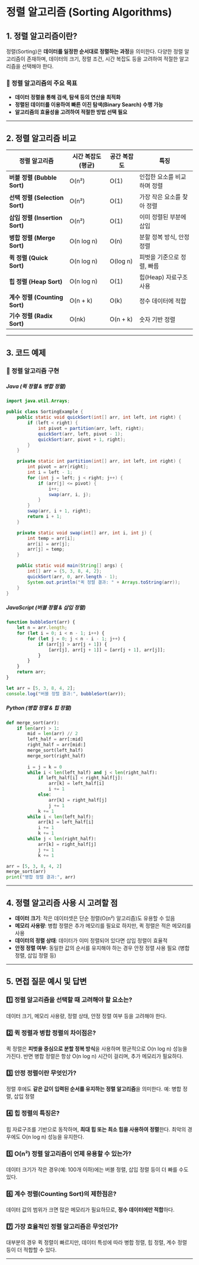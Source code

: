 # 정렬 알고리즘 (Sorting Algorithms)

## 1. 정렬 알고리즘이란?
정렬(Sorting)은 **데이터를 일정한 순서대로 정렬하는 과정**을 의미한다. 다양한 정렬 알고리즘이 존재하며, 데이터의 크기, 정렬 조건, 시간 복잡도 등을 고려하여 적절한 알고리즘을 선택해야 한다.

### 🔹 정렬 알고리즘의 주요 목표
- **데이터 정렬을 통해 검색, 탐색 등의 연산을 최적화**
- **정렬된 데이터를 이용하여 빠른 이진 탐색(Binary Search) 수행 가능**
- **알고리즘의 효율성을 고려하여 적절한 방법 선택 필요**

---

## 2. 정렬 알고리즘 비교
| 정렬 알고리즘 | 시간 복잡도 (평균) | 공간 복잡도 | 특징 |
|--------------|-----------------|------------|------|
| **버블 정렬 (Bubble Sort)** | O(n²) | O(1) | 인접한 요소를 비교하며 정렬 |
| **선택 정렬 (Selection Sort)** | O(n²) | O(1) | 가장 작은 요소를 찾아 정렬 |
| **삽입 정렬 (Insertion Sort)** | O(n²) | O(1) | 이미 정렬된 부분에 삽입 |
| **병합 정렬 (Merge Sort)** | O(n log n) | O(n) | 분할 정복 방식, 안정 정렬 |
| **퀵 정렬 (Quick Sort)** | O(n log n) | O(log n) | 피벗을 기준으로 정렬, 빠름 |
| **힙 정렬 (Heap Sort)** | O(n log n) | O(1) | 힙(Heap) 자료구조 사용 |
| **계수 정렬 (Counting Sort)** | O(n + k) | O(k) | 정수 데이터에 적합 |
| **기수 정렬 (Radix Sort)** | O(nk) | O(n + k) | 숫자 기반 정렬 |

---

## 3. 코드 예제
### 🔹 정렬 알고리즘 구현
##### Java (퀵 정렬 & 병합 정렬)
```java
import java.util.Arrays;

public class SortingExample {
    public static void quickSort(int[] arr, int left, int right) {
        if (left < right) {
            int pivot = partition(arr, left, right);
            quickSort(arr, left, pivot - 1);
            quickSort(arr, pivot + 1, right);
        }
    }

    private static int partition(int[] arr, int left, int right) {
        int pivot = arr[right];
        int i = left - 1;
        for (int j = left; j < right; j++) {
            if (arr[j] <= pivot) {
                i++;
                swap(arr, i, j);
            }
        }
        swap(arr, i + 1, right);
        return i + 1;
    }

    private static void swap(int[] arr, int i, int j) {
        int temp = arr[i];
        arr[i] = arr[j];
        arr[j] = temp;
    }

    public static void main(String[] args) {
        int[] arr = {5, 3, 8, 4, 2};
        quickSort(arr, 0, arr.length - 1);
        System.out.println("퀵 정렬 결과: " + Arrays.toString(arr));
    }
}
```

##### JavaScript (버블 정렬 & 삽입 정렬)
```javascript
function bubbleSort(arr) {
    let n = arr.length;
    for (let i = 0; i < n - 1; i++) {
        for (let j = 0; j < n - i - 1; j++) {
            if (arr[j] > arr[j + 1]) {
                [arr[j], arr[j + 1]] = [arr[j + 1], arr[j]];
            }
        }
    }
    return arr;
}

let arr = [5, 3, 8, 4, 2];
console.log("버블 정렬 결과:", bubbleSort(arr));
```

##### Python (병합 정렬 & 힙 정렬)
```python
def merge_sort(arr):
    if len(arr) > 1:
        mid = len(arr) // 2
        left_half = arr[:mid]
        right_half = arr[mid:]
        merge_sort(left_half)
        merge_sort(right_half)
        
        i = j = k = 0
        while i < len(left_half) and j < len(right_half):
            if left_half[i] < right_half[j]:
                arr[k] = left_half[i]
                i += 1
            else:
                arr[k] = right_half[j]
                j += 1
            k += 1
        while i < len(left_half):
            arr[k] = left_half[i]
            i += 1
            k += 1
        while j < len(right_half):
            arr[k] = right_half[j]
            j += 1
            k += 1

arr = [5, 3, 8, 4, 2]
merge_sort(arr)
print("병합 정렬 결과:", arr)
```

---

## 4. 정렬 알고리즘 사용 시 고려할 점
- **데이터 크기**: 작은 데이터셋은 단순 정렬(O(n²) 알고리즘)도 유용할 수 있음
- **메모리 사용량**: 병합 정렬은 추가 메모리를 필요로 하지만, 퀵 정렬은 적은 메모리를 사용
- **데이터의 정렬 상태**: 데이터가 이미 정렬되어 있다면 삽입 정렬이 효율적
- **안정 정렬 여부**: 동일한 값의 순서를 유지해야 하는 경우 안정 정렬 사용 필요 (병합 정렬, 삽입 정렬 등)

---

## 5. 면접 질문 예시 및 답변

### 1️⃣ 정렬 알고리즘을 선택할 때 고려해야 할 요소는?
데이터 크기, 메모리 사용량, 정렬 상태, 안정 정렬 여부 등을 고려해야 한다.

### 2️⃣ 퀵 정렬과 병합 정렬의 차이점은?
퀵 정렬은 **피벗을 중심으로 분할 정복 방식**을 사용하며 평균적으로 O(n log n) 성능을 가진다. 반면 병합 정렬은 항상 O(n log n) 시간이 걸리며, 추가 메모리가 필요하다.

### 3️⃣ 안정 정렬이란 무엇인가?
정렬 후에도 **같은 값이 입력된 순서를 유지하는 정렬 알고리즘**을 의미한다. 예: 병합 정렬, 삽입 정렬

### 4️⃣ 힙 정렬의 특징은?
힙 자료구조를 기반으로 동작하며, **최대 힙 또는 최소 힙을 사용하여 정렬**한다. 최악의 경우에도 O(n log n) 성능을 유지한다.

### 5️⃣ O(n²) 정렬 알고리즘이 언제 유용할 수 있는가?
데이터 크기가 작은 경우(예: 100개 이하)에는 버블 정렬, 삽입 정렬 등이 더 빠를 수도 있다.

### 6️⃣ 계수 정렬(Counting Sort)의 제한점은?
데이터 값의 범위가 크면 많은 메모리가 필요하므로, **정수 데이터에만 적합**하다.

### 7️⃣ 가장 효율적인 정렬 알고리즘은 무엇인가?
대부분의 경우 퀵 정렬이 빠르지만, 데이터 특성에 따라 병합 정렬, 힙 정렬, 계수 정렬 등이 더 적합할 수 있다.

---
